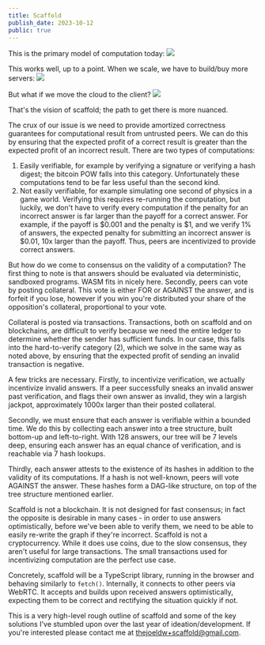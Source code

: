 ```yaml
---
title: Scaffold
publish_date: 2023-10-12
public: true
---
```


This is the primary model of computation today:
<img src="/images/scaffold/small-architecture.svg" />

This works well, up to a point. When we scale, we have to build/buy more servers:
<img src="/images/scaffold/large-architecture.svg" />

But what if we move the cloud to the client?
<img src="/images/scaffold/scaffold-architecture.svg" />

That's the vision of scaffold; the path to get there is more nuanced.

The crux of our issue is we need to provide amortized correctness guarantees for computational result from untrusted peers. We can do this by ensuring that the expected profit of a correct result is greater than the expected profit of an incorrect result. There are two types of computations:
1. Easily verifiable, for example by verifying a signature or verifying a hash digest; the bitcoin POW falls into this category. Unfortunately these computations tend to be far less useful than the second kind.
2. Not easily verifiable, for example simulating one second of physics in a game world. Verifying this requires re-running the computation, but luckily, we don't have to verify every computation if the penalty for an incorrect answer is far larger than the payoff for a correct answer. For example, if the payoff is $0.001 and the penalty is $1, and we verify 1% of answers, the expected penalty for submitting an incorrect answer is $0.01, 10x larger than the payoff. Thus, peers are incentivized to provide correct answers.

But how do we come to consensus on the validity of a computation? The first thing to note is that answers should be evaluated via deterministic, sandboxed programs. WASM fits in nicely here. Secondly, peers can vote by posting collateral. This vote is either FOR or AGAINST the answer, and is forfeit if you lose, however if you win you're distributed your share of the opposition's collateral, proportional to your vote.

Collateral is posted via transactions. Transactions, both on scaffold and on blockchains, are difficult to verify because we need the entire ledger to determine whether the sender has sufficient funds. In our case, this falls into the hard-to-verify category (2), which we solve in the same way as noted above, by ensuring that the expected profit of sending an invalid transaction is negative.

A few tricks are necessary. Firstly, to incentivize verification, we actually incentivize invalid answers. If a peer successfully sneaks an invalid answer past verification, and flags their own answer as invalid, they win a largish jackpot, approximately 1000x larger than their posted collateral.

Secondly, we must ensure that each answer is verifiable within a bounded time. We do this by collecting each answer into a tree structure, built bottom-up and left-to-right. With 128 answers, our tree will be 7 levels deep, ensuring each answer has an equal chance of verification, and is reachable via 7 hash lookups.

Thirdly, each answer attests to the existence of its hashes in addition to the validity of its computations. If a hash is not well-known, peers will vote AGAINST the answer. These hashes form a DAG-like structure, on top of the tree structure mentioned earlier.

Scaffold is not a blockchain. It is not designed for fast consensus; in fact the opposite is desirable in many cases - in order to use answers optimistically, before we've been able to verify them, we need to be able to easily re-write the graph if they're incorrect. Scaffold is not a cryptocurrency. While it does use coins, due to the slow consensus, they aren't useful for large transactions. The small transactions used for incentivizing computation are the perfect use case.

Concretely, scaffold will be a TypeScript library, running in the browser and behaving similarly to `fetch()`. Internally, it connects to other peers via WebRTC. It accepts and builds upon received answers optimistically, expecting them to be correct and rectifying the situation quickly if not.

This is a very high-level rough outline of scaffold and some of the key solutions I've stumbled upon over the last year of ideation/development. If you're interested please contact me at thejoeldw+scaffold@gmail.com.